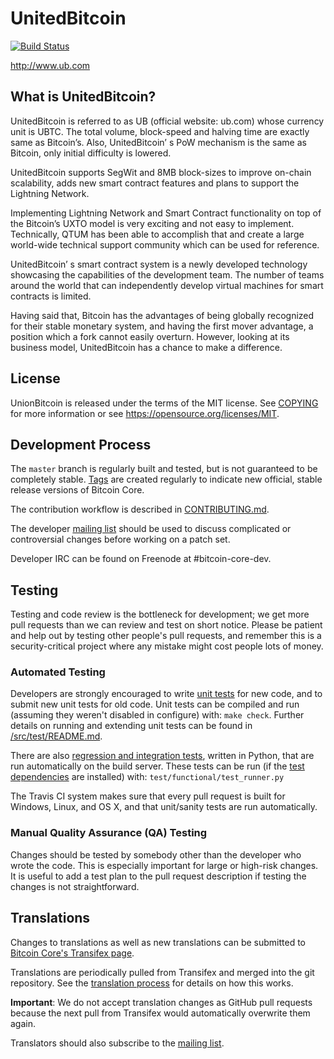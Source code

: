 UnitedBitcoin
=====================================

[![Build Status](https://travis-ci.org/bitcoin/bitcoin.svg?branch=master)](https://travis-ci.org/bitcoin/bitcoin)

http://www.ub.com

What is UnitedBitcoin?
----------------
UnitedBitcoin is referred to as UB (official website: ub.com) whose currency unit is UBTC. The total volume, block-speed and halving time are exactly same as Bitcoin’s. Also, UnitedBitcoin’ s PoW mechanism is the same as Bitcoin, only initial difficulty is lowered. 

UnitedBitcoin supports SegWit and 8MB block-sizes to improve on-chain scalability, adds new smart contract features and plans to support the Lightning Network. 

Implementing Lightning Network and Smart Contract functionality on top of the Bitcoin’s UXTO model is very exciting and not easy to implement. Technically, QTUM has been able to accomplish that and create a large world-wide technical support community which can be used for reference.

UnitedBitcoin’ s smart contract system is a newly developed technology showcasing the capabilities of the development team. The number of teams around the world that can independently develop virtual machines for smart contracts is limited. 

Having said that, Bitcoin has the advantages of being globally recognized for their stable monetary system, and having the first mover advantage, a position which a fork cannot easily overturn. However, looking at its business model, UnitedBitcoin has a chance to make a difference.


License
-------

UnionBitcoin is released under the terms of the MIT license. See [COPYING](COPYING) for more
information or see https://opensource.org/licenses/MIT.

Development Process
-------------------

The `master` branch is regularly built and tested, but is not guaranteed to be
completely stable. [Tags](https://github.com/bitcoin/bitcoin/tags) are created
regularly to indicate new official, stable release versions of Bitcoin Core.

The contribution workflow is described in [CONTRIBUTING.md](CONTRIBUTING.md).

The developer [mailing list](https://lists.linuxfoundation.org/mailman/listinfo/bitcoin-dev)
should be used to discuss complicated or controversial changes before working
on a patch set.

Developer IRC can be found on Freenode at #bitcoin-core-dev.

Testing
-------

Testing and code review is the bottleneck for development; we get more pull
requests than we can review and test on short notice. Please be patient and help out by testing
other people's pull requests, and remember this is a security-critical project where any mistake might cost people
lots of money.

### Automated Testing

Developers are strongly encouraged to write [unit tests](src/test/README.md) for new code, and to
submit new unit tests for old code. Unit tests can be compiled and run
(assuming they weren't disabled in configure) with: `make check`. Further details on running
and extending unit tests can be found in [/src/test/README.md](/src/test/README.md).

There are also [regression and integration tests](/test), written
in Python, that are run automatically on the build server.
These tests can be run (if the [test dependencies](/test) are installed) with: `test/functional/test_runner.py`

The Travis CI system makes sure that every pull request is built for Windows, Linux, and OS X, and that unit/sanity tests are run automatically.

### Manual Quality Assurance (QA) Testing

Changes should be tested by somebody other than the developer who wrote the
code. This is especially important for large or high-risk changes. It is useful
to add a test plan to the pull request description if testing the changes is
not straightforward.

Translations
------------

Changes to translations as well as new translations can be submitted to
[Bitcoin Core's Transifex page](https://www.transifex.com/projects/p/bitcoin/).

Translations are periodically pulled from Transifex and merged into the git repository. See the
[translation process](doc/translation_process.md) for details on how this works.

**Important**: We do not accept translation changes as GitHub pull requests because the next
pull from Transifex would automatically overwrite them again.

Translators should also subscribe to the [mailing list](https://groups.google.com/forum/#!forum/bitcoin-translators).
